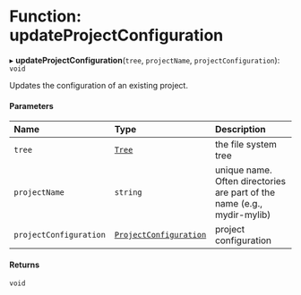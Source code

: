 # Function: updateProjectConfiguration

▸ **updateProjectConfiguration**(`tree`, `projectName`, `projectConfiguration`): `void`

Updates the configuration of an existing project.

#### Parameters

| Name                   | Type                                                                                     | Description                                                             |
| :--------------------- | :--------------------------------------------------------------------------------------- | :---------------------------------------------------------------------- |
| `tree`                 | [`Tree`](../../reference/core-api/devkit/documents/Tree)                                 | the file system tree                                                    |
| `projectName`          | `string`                                                                                 | unique name. Often directories are part of the name (e.g., mydir-mylib) |
| `projectConfiguration` | [`ProjectConfiguration`](../../reference/core-api/devkit/documents/ProjectConfiguration) | project configuration                                                   |

#### Returns

`void`
